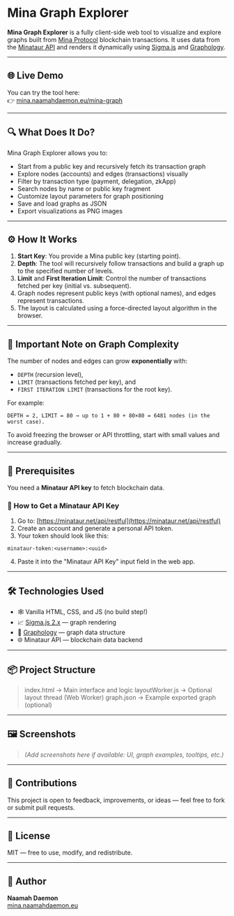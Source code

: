 # Mina Graph Explorer

**Mina Graph Explorer** is a fully client-side web tool to visualize and explore graphs built from [Mina Protocol](https://minaprotocol.com) blockchain transactions. It uses data from the [Minataur API](https://minataur.net) and renders it dynamically using [Sigma.js](https://github.com/jacomyal/sigma.js) and [Graphology](https://graphology.github.io/).

---

## 🌐 Live Demo

You can try the tool here:  
👉 [mina.naamahdaemon.eu/mina-graph](https://mina.naamahdaemon.eu/mina-graph)

---

## 🔍 What Does It Do?

Mina Graph Explorer allows you to:

- Start from a public key and recursively fetch its transaction graph
- Explore nodes (accounts) and edges (transactions) visually
- Filter by transaction type (payment, delegation, zkApp)
- Search nodes by name or public key fragment
- Customize layout parameters for graph positioning
- Save and load graphs as JSON
- Export visualizations as PNG images

---

## ⚙️ How It Works

1. **Start Key**: You provide a Mina public key (starting point).
2. **Depth**: The tool will recursively follow transactions and build a graph up to the specified number of levels.
3. **Limit** and **First Iteration Limit**: Control the number of transactions fetched per key (initial vs. subsequent).
4. Graph nodes represent public keys (with optional names), and edges represent transactions.
5. The layout is calculated using a force-directed layout algorithm in the browser.

---

## 🧠 Important Note on Graph Complexity

The number of nodes and edges can grow **exponentially** with:

- `DEPTH` (recursion level),
- `LIMIT` (transactions fetched per key), and
- `FIRST ITERATION LIMIT` (transactions for the root key).

For example:

```
DEPTH = 2, LIMIT = 80 → up to 1 + 80 + 80×80 = 6481 nodes (in the worst case).
```

To avoid freezing the browser or API throttling, start with small values and increase gradually.

---

## 🪪 Prerequisites

You need a **Minataur API key** to fetch blockchain data.

### 🔑 How to Get a Minataur API Key

1. Go to: [https://minataur.net/api/restful](https://minataur.net/api/restful)
2. Create an account and generate a personal API token.
3. Your token should look like this:

`minataur-token:<username>:<uuid>`

4. Paste it into the "Minataur API Key" input field in the web app.

---

## 🛠️ Technologies Used

- 🕸️ Vanilla HTML, CSS, and JS (no build step!)
- 📈 [Sigma.js 2.x](https://github.com/jacomyal/sigma.js) — graph rendering
- 🔗 [Graphology](https://graphology.github.io) — graph data structure
- 🌐 Minataur API — blockchain data backend

---

## 📦 Project Structure

> index.html → Main interface and logic layoutWorker.js → Optional layout thread (Web Worker) 
> graph.json → Example exported graph (optional)


---

## 🖼️ Screenshots

> _(Add screenshots here if available: UI, graph examples, tooltips, etc.)_

---

## 🤝 Contributions

This project is open to feedback, improvements, or ideas — feel free to fork or submit pull requests.

---

## 📄 License

MIT — free to use, modify, and redistribute.

---

## 👤 Author

**Naamah Daemon**  
[mina.naamahdaemon.eu](https://mina.naamahdaemon.eu)
